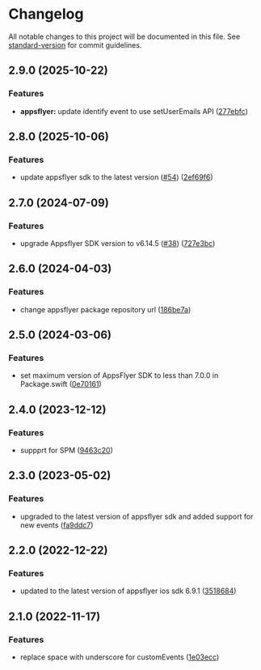 # Changelog

All notable changes to this project will be documented in this file. See [standard-version](https://github.com/conventional-changelog/standard-version) for commit guidelines.

## 2.9.0 (2025-10-22)


### Features

* **appsflyer:** update identify event to use setUserEmails API ([277ebfc](https://github.com/rudderlabs/rudder-integration-appsflyer-ios/commit/277ebfc81423420ffb3e394e6633b325f28c384a))

## 2.8.0 (2025-10-06)


### Features

* update appsflyer sdk to the latest version ([#54](https://github.com/rudderlabs/rudder-integration-appsflyer-ios/issues/54)) ([2ef69f6](https://github.com/rudderlabs/rudder-integration-appsflyer-ios/commit/2ef69f6f8ce952f070f4de94773642d4a27bc3ac))

## 2.7.0 (2024-07-09)


### Features

* upgrade Appsflyer SDK version to v6.14.5 ([#38](https://github.com/rudderlabs/rudder-integration-appsflyer-ios/issues/38)) ([727e3bc](https://github.com/rudderlabs/rudder-integration-appsflyer-ios/commit/727e3bc6d770b84d8cd10637bf2af46866e34f04))

## 2.6.0 (2024-04-03)


### Features

* change appsflyer package repository url ([186be7a](https://github.com/rudderlabs/rudder-integration-appsflyer-ios/commit/186be7abdccc0c8d90add9b518db833192368b6a))

## 2.5.0 (2024-03-06)


### Features

* set maximum version of AppsFlyer SDK to less than 7.0.0 in Package.swift ([0e70161](https://github.com/rudderlabs/rudder-integration-appsflyer-ios/commit/0e7016142ae081d0249e26e82595dfe3a306a9f5))

## 2.4.0 (2023-12-12)


### Features

* suppprt for SPM ([9463c20](https://github.com/rudderlabs/rudder-integration-appsflyer-ios/commit/9463c20c24b946f40f8c93039083da3aeadabcb8))

## 2.3.0 (2023-05-02)


### Features

* upgraded to the latest version of appsflyer sdk and added support for new events ([fa9ddc7](https://github.com/rudderlabs/rudder-integration-appsflyer-ios/commit/fa9ddc749dfa046fe4a071dfe3bff0fd14560ce2))

## 2.2.0 (2022-12-22)


### Features

* updated to the latest version of appsflyer ios sdk 6.9.1 ([3518684](https://github.com/rudderlabs/rudder-integration-appsflyer-ios/commit/35186842184db746adcbfd33838beb6ef5fd3e11))

## 2.1.0 (2022-11-17)


### Features

* replace space with underscore for customEvents ([1e03ecc](https://github.com/rudderlabs/rudder-integration-appsflyer-ios/commit/1e03eccad6cca29d4eba6fc51f1365d6db3e2266))
